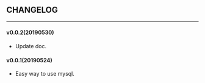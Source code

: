 ## CHANGELOG
---

#### v0.0.2(20190530)

* Update doc.

#### v0.0.1(20190524)

* Easy way to use mysql.
